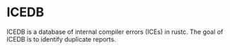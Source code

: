 # ICEDB

ICEDB is a database of internal compiler errors (ICEs) in rustc. The goal of
ICEDB is to identify duplicate reports.